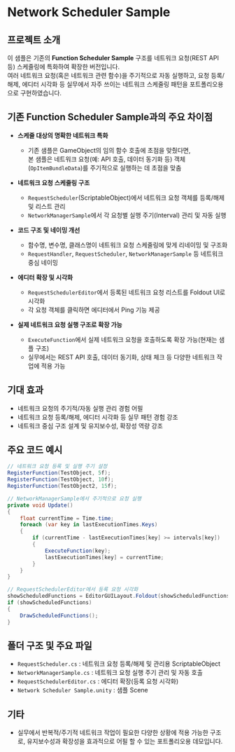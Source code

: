 # Network Scheduler Sample

## 프로젝트 소개
이 샘플은 기존의 **Function Scheduler Sample** 구조를 네트워크 요청(REST API 등) 스케줄링에 특화하여 확장한 버전입니다.  
여러 네트워크 요청(혹은 네트워크 관련 함수)을 주기적으로 자동 실행하고, 요청 등록/해제, 에디터 시각화 등 실무에서 자주 쓰이는 네트워크 스케줄링 패턴을 포트폴리오용으로 구현하였습니다.

## 기존 Function Scheduler Sample과의 주요 차이점

- **스케줄 대상의 명확한 네트워크 특화**
  - 기존 샘플은 GameObject의 임의 함수 호출에 초점을 맞췄다면,  
    본 샘플은 네트워크 요청(예: API 호출, 데이터 동기화 등) 객체(`OpItemBundleData`)를 주기적으로 실행하는 데 초점을 맞춤

- **네트워크 요청 스케줄링 구조**
  - `RequestScheduler`(ScriptableObject)에서 네트워크 요청 객체를 등록/해제 및 리스트 관리
  - `NetworkManagerSample`에서 각 요청별 실행 주기(Interval) 관리 및 자동 실행

- **코드 구조 및 네이밍 개선**
  - 함수명, 변수명, 클래스명이 네트워크 요청 스케줄링에 맞게 리네이밍 및 구조화
  - `RequestHandler`, `RequestScheduler`, `NetworkManagerSample` 등 네트워크 중심 네이밍

- **에디터 확장 및 시각화**
  - `RequestSchedulerEditor`에서 등록된 네트워크 요청 리스트를 Foldout UI로 시각화
  - 각 요청 객체를 클릭하면 에디터에서 Ping 기능 제공

- **실제 네트워크 요청 실행 구조로 확장 가능**
  - `ExecuteFunction`에서 실제 네트워크 요청을 호출하도록 확장 가능(현재는 샘플 구조)
  - 실무에서는 REST API 호출, 데이터 동기화, 상태 체크 등 다양한 네트워크 작업에 적용 가능

## 기대 효과

- 네트워크 요청의 주기적/자동 실행 관리 경험 어필
- 네트워크 요청 등록/해제, 에디터 시각화 등 실무 패턴 경험 강조
- 네트워크 중심 구조 설계 및 유지보수성, 확장성 역량 강조

## 주요 코드 예시

```csharp
// 네트워크 요청 등록 및 실행 주기 설정
RegisterFunction(TestObject, 5f);
RegisterFunction(TestObject, 10f);
RegisterFunction(TestObject2, 15f);

// NetworkManagerSample에서 주기적으로 요청 실행
private void Update()
{
    float currentTime = Time.time;
    foreach (var key in lastExecutionTimes.Keys)
    {
        if (currentTime - lastExecutionTimes[key] >= intervals[key])
        {
            ExecuteFunction(key);
            lastExecutionTimes[key] = currentTime;
        }
    }
}
```

```csharp
// RequestSchedulerEditor에서 등록 요청 시각화
showScheduledFunctions = EditorGUILayout.Foldout(showScheduledFunctions, "Scheduled Network Request");
if (showScheduledFunctions)
{
    DrawScheduledFunctions();
}
```

## 폴더 구조 및 주요 파일

- `RequestScheduler.cs` : 네트워크 요청 등록/해제 및 관리용 ScriptableObject
- `NetworkManagerSample.cs` : 네트워크 요청 실행 주기 관리 및 자동 호출
- `RequestSchedulerEditor.cs` : 에디터 확장(등록 요청 시각화)
- `Network Scheduler Sample.unity` : 샘플 Scene

## 기타

- 실무에서 반복적/주기적 네트워크 작업이 필요한 다양한 상황에 적용 가능한 구조로, 유지보수성과 확장성을 효과적으로 어필 할 수 있는 포트폴리오용 데모입니다.